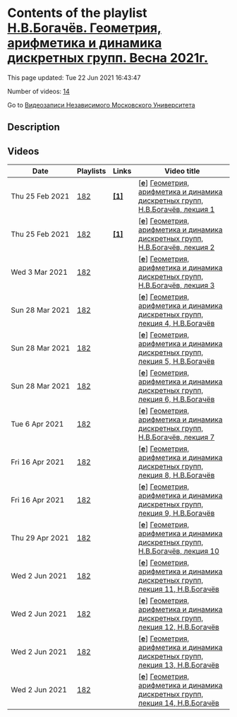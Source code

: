 # Contents of the playlist [Н.В.Богачёв. Геометрия, арифметика и динамика дискретных групп. Весна 2021г.](https://www.youtube.com/playlist?list=PLp9ABVh6_x4G3ot4UfB7ijHS9XvfuoU_1)

This page updated: Tue 22 Jun 2021 16:43:47

Number of videos: [14](#videos)

Go to [Видеозаписи Независимого Московского Университета](../README.md)

## Description



## Videos

|Date|Playlists|Links|Video title|
|---|---|---|---|
| Thu&nbsp;25&nbsp;Feb&nbsp;2021 | [182](../playlists/182 "Н.В.Богачёв. Геометрия, арифметика и динамика дискретных групп. Весна 2021г.") | [**[1]**](https://ium.mccme.ru/s21/s21-Bogachev.html) | [[**e**](https://studio.youtube.com/video/-V4fqyBRWLM/edit "Edit")] [Геометрия, арифметика и динамика дискретных групп, Н.В.Богачёв, лекция 1](https://www.youtube.com/watch?v=-V4fqyBRWLM&list=PLp9ABVh6_x4G3ot4UfB7ijHS9XvfuoU_1 "https://ium.mccme.ru/s21/s21-Bogachev.html") |
| Thu&nbsp;25&nbsp;Feb&nbsp;2021 | [182](../playlists/182 "Н.В.Богачёв. Геометрия, арифметика и динамика дискретных групп. Весна 2021г.") | [**[1]**](https://ium.mccme.ru/s21/s21-Bogachev.html) | [[**e**](https://studio.youtube.com/video/DaXtoOythu8/edit "Edit")] [Геометрия, арифметика и динамика дискретных групп, Н.В.Богачёв, лекция 2](https://www.youtube.com/watch?v=DaXtoOythu8&list=PLp9ABVh6_x4G3ot4UfB7ijHS9XvfuoU_1 "https://ium.mccme.ru/s21/s21-Bogachev.html") |
| Wed&nbsp;3&nbsp;Mar&nbsp;2021 | [182](../playlists/182 "Н.В.Богачёв. Геометрия, арифметика и динамика дискретных групп. Весна 2021г.") |  | [[**e**](https://studio.youtube.com/video/AQhvXXANqZE/edit "Edit")] [Геометрия, арифметика и динамика дискретных групп, Н.В.Богачёв, лекция 3](https://www.youtube.com/watch?v=AQhvXXANqZE&list=PLp9ABVh6_x4G3ot4UfB7ijHS9XvfuoU_1) |
| Sun&nbsp;28&nbsp;Mar&nbsp;2021 | [182](../playlists/182 "Н.В.Богачёв. Геометрия, арифметика и динамика дискретных групп. Весна 2021г.") |  | [[**e**](https://studio.youtube.com/video/50Dt80VSrL0/edit "Edit")] [Геометрия, арифметика и динамика дискретных групп, лекция 4, Н.В.Богачёв](https://www.youtube.com/watch?v=50Dt80VSrL0&list=PLp9ABVh6_x4G3ot4UfB7ijHS9XvfuoU_1) |
| Sun&nbsp;28&nbsp;Mar&nbsp;2021 | [182](../playlists/182 "Н.В.Богачёв. Геометрия, арифметика и динамика дискретных групп. Весна 2021г.") |  | [[**e**](https://studio.youtube.com/video/Bw5cEBDqZHI/edit "Edit")] [Геометрия, арифметика и динамика дискретных групп, лекция 5, Н.В.Богачёв](https://www.youtube.com/watch?v=Bw5cEBDqZHI&list=PLp9ABVh6_x4G3ot4UfB7ijHS9XvfuoU_1) |
| Sun&nbsp;28&nbsp;Mar&nbsp;2021 | [182](../playlists/182 "Н.В.Богачёв. Геометрия, арифметика и динамика дискретных групп. Весна 2021г.") |  | [[**e**](https://studio.youtube.com/video/84xqrle4kLo/edit "Edit")] [Геометрия, арифметика и динамика дискретных групп, лекция 6, Н.В.Богачёв](https://www.youtube.com/watch?v=84xqrle4kLo&list=PLp9ABVh6_x4G3ot4UfB7ijHS9XvfuoU_1) |
| Tue&nbsp;6&nbsp;Apr&nbsp;2021 | [182](../playlists/182 "Н.В.Богачёв. Геометрия, арифметика и динамика дискретных групп. Весна 2021г.") |  | [[**e**](https://studio.youtube.com/video/Vv4bucjAtGc/edit "Edit")] [Геометрия, арифметика и динамика дискретных групп, Н.В.Богачёв, лекция 7](https://www.youtube.com/watch?v=Vv4bucjAtGc&list=PLp9ABVh6_x4G3ot4UfB7ijHS9XvfuoU_1) |
| Fri&nbsp;16&nbsp;Apr&nbsp;2021 | [182](../playlists/182 "Н.В.Богачёв. Геометрия, арифметика и динамика дискретных групп. Весна 2021г.") |  | [[**e**](https://studio.youtube.com/video/WcoTV6f92TA/edit "Edit")] [Геометрия, арифметика и динамика дискретных групп, лекция 8, Н.В.Богачёв](https://www.youtube.com/watch?v=WcoTV6f92TA&list=PLp9ABVh6_x4G3ot4UfB7ijHS9XvfuoU_1) |
| Fri&nbsp;16&nbsp;Apr&nbsp;2021 | [182](../playlists/182 "Н.В.Богачёв. Геометрия, арифметика и динамика дискретных групп. Весна 2021г.") |  | [[**e**](https://studio.youtube.com/video/1EUMUTSv5U4/edit "Edit")] [Геометрия, арифметика и динамика дискретных групп, лекция 9, Н.В.Богачёв](https://www.youtube.com/watch?v=1EUMUTSv5U4&list=PLp9ABVh6_x4G3ot4UfB7ijHS9XvfuoU_1) |
| Thu&nbsp;29&nbsp;Apr&nbsp;2021 | [182](../playlists/182 "Н.В.Богачёв. Геометрия, арифметика и динамика дискретных групп. Весна 2021г.") |  | [[**e**](https://studio.youtube.com/video/qvugQhyMZt4/edit "Edit")] [Геометрия, арифметика и динамика дискретных групп, Н.В.Богачёв, лекция 10](https://www.youtube.com/watch?v=qvugQhyMZt4&list=PLp9ABVh6_x4G3ot4UfB7ijHS9XvfuoU_1) |
| Wed&nbsp;2&nbsp;Jun&nbsp;2021 | [182](../playlists/182 "Н.В.Богачёв. Геометрия, арифметика и динамика дискретных групп. Весна 2021г.") |  | [[**e**](https://studio.youtube.com/video/nvzVvBzzKzM/edit "Edit")] [Геометрия, арифметика и динамика дискретных групп, лекция 11, Н.В.Богачёв](https://www.youtube.com/watch?v=nvzVvBzzKzM&list=PLp9ABVh6_x4G3ot4UfB7ijHS9XvfuoU_1) |
| Wed&nbsp;2&nbsp;Jun&nbsp;2021 | [182](../playlists/182 "Н.В.Богачёв. Геометрия, арифметика и динамика дискретных групп. Весна 2021г.") |  | [[**e**](https://studio.youtube.com/video/ZBKEBFwE_IA/edit "Edit")] [Геометрия, арифметика и динамика дискретных групп, лекция 12, Н.В.Богачёв](https://www.youtube.com/watch?v=ZBKEBFwE_IA&list=PLp9ABVh6_x4G3ot4UfB7ijHS9XvfuoU_1) |
| Wed&nbsp;2&nbsp;Jun&nbsp;2021 | [182](../playlists/182 "Н.В.Богачёв. Геометрия, арифметика и динамика дискретных групп. Весна 2021г.") |  | [[**e**](https://studio.youtube.com/video/WrUco1409tg/edit "Edit")] [Геометрия, арифметика и динамика дискретных групп, лекция 13, Н.В.Богачёв](https://www.youtube.com/watch?v=WrUco1409tg&list=PLp9ABVh6_x4G3ot4UfB7ijHS9XvfuoU_1) |
| Wed&nbsp;2&nbsp;Jun&nbsp;2021 | [182](../playlists/182 "Н.В.Богачёв. Геометрия, арифметика и динамика дискретных групп. Весна 2021г.") |  | [[**e**](https://studio.youtube.com/video/fJMH7c8czYs/edit "Edit")] [Геометрия, арифметика и динамика дискретных групп, лекция 14, Н.В.Богачёв](https://www.youtube.com/watch?v=fJMH7c8czYs&list=PLp9ABVh6_x4G3ot4UfB7ijHS9XvfuoU_1) |
